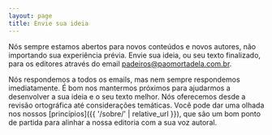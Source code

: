 ```yaml
---
layout: page
title: Envie sua ideia
---
```


Nós sempre estamos abertos para novos conteúdos e novos autores, não importando sua experiência prévia. Envie sua ideia, ou seu texto finalizado, para os editores através do email [padeiros@paomortadela.com.br](mailto:padeiros@paomortadela.com.br).

Nós respondemos a todos os emails, mas nem sempre respondemos imediatamente. É bom nos mantermos próximos para ajudarmos a desenvolver a sua ideia e o seu texto melhor. Nós oferecemos desde a revisão ortográfica até considerações temáticas. Você pode dar uma olhada nos nossos [princípios]({{ '/sobre/' | relative_url }}), que são um bom ponto de partida para alinhar a nossa editoria com a sua voz autoral.
